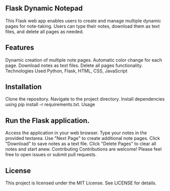 


## Flask Dynamic Notepad
This Flask web app enables users to create and manage multiple dynamic pages for note-taking. Users can type their notes, download them as text files, and delete all pages as needed.

## Features
Dynamic creation of multiple note pages.
Automatic color change for each page.
Download notes as text files.
Delete all pages functionality.
Technologies Used
Python, Flask, HTML, CSS, JavaScript

## Installation
Clone the repository.
Navigate to the project directory.
Install dependencies using pip install -r requirements.txt.
Usage
## Run the Flask application.
Access the application in your web browser.
Type your notes in the provided textarea.
Use "Next Page" to create additional note pages.
Click "Download" to save notes as a text file.
Click "Delete Pages" to clear all notes and start anew.
Contributing
Contributions are welcome! Please feel free to open issues or submit pull requests.

## License
This project is licensed under the MIT License. See LICENSE for details.

